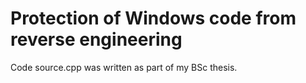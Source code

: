 # Protection of Windows code from reverse engineering

Code source.cpp was written as part of my BSc thesis.
